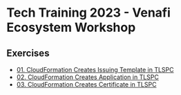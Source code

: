 # Tech Training 2023 - Venafi Ecosystem Workshop

## Exercises
* [01. CloudFormation Creates Issuing Template in TLSPC](01/README.md)
* [02. CloudFormation Creates Application in TLSPC](02/README.md)
* [03. CloudFormation Creates Certificate in TLSPC](03/README.md)
